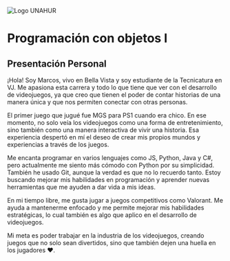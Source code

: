 ![Logo UNAHUR](./UNAHUR.png)

# Programación con objetos I
## Presentación Personal

¡Hola! Soy Marcos, vivo en Bella Vista y soy estudiante de la Tecnicatura en VJ. Me apasiona esta carrera y todo lo que tiene que ver con el desarrollo de videojuegos, ya que creo que tienen el poder de contar historias de una manera única y que nos permiten conectar con otras personas.

El primer juego que jugué fue MGS para PS1 cuando era chico. En ese momento, no solo veía los videojuegos como una forma de entretenimiento, sino también como una manera interactiva de vivir una historia. Esa experiencia despertó en mí el deseo de crear mis propios mundos y experiencias a través de los juegos.

Me encanta programar en varios lenguajes como JS, Python, Java y C#, pero actualmente me siento más cómodo con Python por su simplicidad. También he usado Git, aunque la verdad es que no lo recuerdo tanto. Estoy buscando mejorar mis habilidades en programación y aprender nuevas herramientas que me ayuden a dar vida a mis ideas.

En mi tiempo libre, me gusta jugar a juegos competitivos como Valorant. Me ayuda a mantenerme enfocado y me permite mejorar mis habilidades estratégicas, lo cual también es algo que aplico en el desarrollo de videojuegos.

Mi meta es poder trabajar en la industria de los videojuegos, creando juegos que no solo sean divertidos, sino que también dejen una huella en los jugadores ♥.
